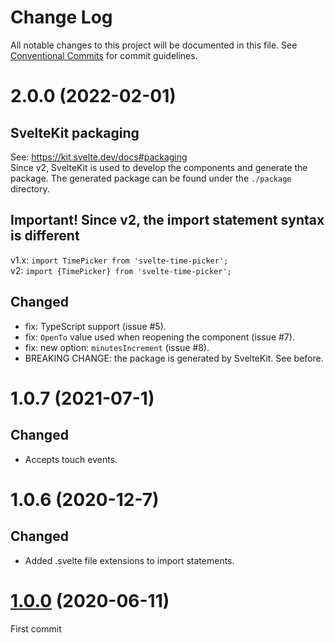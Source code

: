 # Change Log

All notable changes to this project will be documented in this file.
See [Conventional Commits](https://conventionalcommits.org) for commit guidelines.

# 2.0.0 (2022-02-01)
## SvelteKit packaging
See: https://kit.svelte.dev/docs#packaging   
Since v2, SvelteKit is used to develop the components and generate the package.
The generated package can be found under the `./package` directory.

## Important! Since v2, the import statement syntax is different    
v1.x: `import TimePicker from 'svelte-time-picker';`    
v2: `import {TimePicker} from 'svelte-time-picker';`

## Changed
- fix: TypeScript support (issue #5).
- fix: `OpenTo` value used when reopening the component (issue #7).
- fix: new option: `minutesIncrement` (issue #8).
- BREAKING CHANGE: the package is generated by SvelteKit. See before.

# 1.0.7 (2021-07-1)
## Changed
- Accepts touch events.

# 1.0.6 (2020-12-7)
## Changed
- Added .svelte file extensions to import statements.

# [1.0.0](https://gitlab.com/jdesodt/svelte-time-picker) (2020-06-11)

First commit
